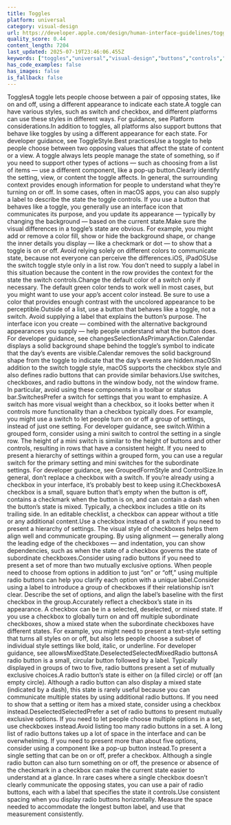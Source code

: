 ```yaml
---
title: Toggles
platform: universal
category: visual-design
url: https://developer.apple.com/design/human-interface-guidelines/toggles
quality_score: 0.44
content_length: 7204
last_updated: 2025-07-19T23:46:06.455Z
keywords: ["toggles","universal","visual-design","buttons","controls","interface","visual","color","status"]
has_code_examples: false
has_images: false
is_fallback: false
---
```


TogglesA toggle lets people choose between a pair of opposing states, like on and off, using a different appearance to indicate each state.A toggle can have various styles, such as switch and checkbox, and different platforms can use these styles in different ways. For guidance, see Platform considerations.In addition to toggles, all platforms also support buttons that behave like toggles by using a different appearance for each state. For developer guidance, see ToggleStyle.Best practicesUse a toggle to help people choose between two opposing values that affect the state of content or a view. A toggle always lets people manage the state of something, so if you need to support other types of actions — such as choosing from a list of items — use a different component, like a pop-up button.Clearly identify the setting, view, or content the toggle affects. In general, the surrounding context provides enough information for people to understand what they’re turning on or off. In some cases, often in macOS apps, you can also supply a label to describe the state the toggle controls. If you use a button that behaves like a toggle, you generally use an interface icon that communicates its purpose, and you update its appearance — typically by changing the background — based on the current state.Make sure the visual differences in a toggle’s state are obvious. For example, you might add or remove a color fill, show or hide the background shape, or change the inner details you display — like a checkmark or dot — to show that a toggle is on or off. Avoid relying solely on different colors to communicate state, because not everyone can perceive the differences.iOS, iPadOSUse the switch toggle style only in a list row. You don’t need to supply a label in this situation because the content in the row provides the context for the state the switch controls.Change the default color of a switch only if necessary. The default green color tends to work well in most cases, but you might want to use your app’s accent color instead. Be sure to use a color that provides enough contrast with the uncolored appearance to be perceptible.Outside of a list, use a button that behaves like a toggle, not a switch. Avoid supplying a label that explains the button’s purpose. The interface icon you create — combined with the alternative background appearances you supply — help people understand what the button does. For developer guidance, see changesSelectionAsPrimaryAction.Calendar displays a solid background shape behind the toggle’s symbol to indicate that the day’s events are visible.Calendar removes the solid background shape from the toggle to indicate that the day’s events are hidden.macOSIn addition to the switch toggle style, macOS supports the checkbox style and also defines radio buttons that can provide similar behaviors.Use switches, checkboxes, and radio buttons in the window body, not the window frame. In particular, avoid using these components in a toolbar or status bar.SwitchesPrefer a switch for settings that you want to emphasize. A switch has more visual weight than a checkbox, so it looks better when it controls more functionality than a checkbox typically does. For example, you might use a switch to let people turn on or off a group of settings, instead of just one setting. For developer guidance, see switch.Within a grouped form, consider using a mini switch to control the setting in a single row. The height of a mini switch is similar to the height of buttons and other controls, resulting in rows that have a consistent height. If you need to present a hierarchy of settings within a grouped form, you can use a regular switch for the primary setting and mini switches for the subordinate settings. For developer guidance, see GroupedFormStyle and ControlSize.In general, don’t replace a checkbox with a switch. If you’re already using a checkbox in your interface, it’s probably best to keep using it.CheckboxesA checkbox is a small, square button that’s empty when the button is off, contains a checkmark when the button is on, and can contain a dash when the button’s state is mixed. Typically, a checkbox includes a title on its trailing side. In an editable checklist, a checkbox can appear without a title or any additional content.Use a checkbox instead of a switch if you need to present a hierarchy of settings. The visual style of checkboxes helps them align well and communicate grouping. By using alignment — generally along the leading edge of the checkboxes — and indentation, you can show dependencies, such as when the state of a checkbox governs the state of subordinate checkboxes.Consider using radio buttons if you need to present a set of more than two mutually exclusive options. When people need to choose from options in addition to just “on” or “off,” using multiple radio buttons can help you clarify each option with a unique label.Consider using a label to introduce a group of checkboxes if their relationship isn’t clear. Describe the set of options, and align the label’s baseline with the first checkbox in the group.Accurately reflect a checkbox’s state in its appearance. A checkbox can be in a selected, deselected, or mixed state. If you use a checkbox to globally turn on and off multiple subordinate checkboxes, show a mixed state when the subordinate checkboxes have different states. For example, you might need to present a text-style setting that turns all styles on or off, but also lets people choose a subset of individual style settings like bold, italic, or underline. For developer guidance, see allowsMixedState.DeselectedSelectedMixedRadio buttonsA radio button is a small, circular button followed by a label. Typically displayed in groups of two to five, radio buttons present a set of mutually exclusive choices.A radio button’s state is either on (a filled circle) or off (an empty circle). Although a radio button can also display a mixed state (indicated by a dash), this state is rarely useful because you can communicate multiple states by using additional radio buttons. If you need to show that a setting or item has a mixed state, consider using a checkbox instead.DeselectedSelectedPrefer a set of radio buttons to present mutually exclusive options. If you need to let people choose multiple options in a set, use checkboxes instead.Avoid listing too many radio buttons in a set. A long list of radio buttons takes up a lot of space in the interface and can be overwhelming. If you need to present more than about five options, consider using a component like a pop-up button instead.To present a single setting that can be on or off, prefer a checkbox. Although a single radio button can also turn something on or off, the presence or absence of the checkmark in a checkbox can make the current state easier to understand at a glance. In rare cases where a single checkbox doesn’t clearly communicate the opposing states, you can use a pair of radio buttons, each with a label that specifies the state it controls.Use consistent spacing when you display radio buttons horizontally. Measure the space needed to accommodate the longest button label, and use that measurement consistently.